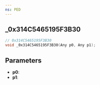 ```yaml
---
ns: PED
---
```

## _0x314C5465195F3B30

```c
// 0x314C5465195F3B30
void _0x314C5465195F3B30(Any p0, Any p1);
```

## Parameters
* **p0**:
* **p1**:
